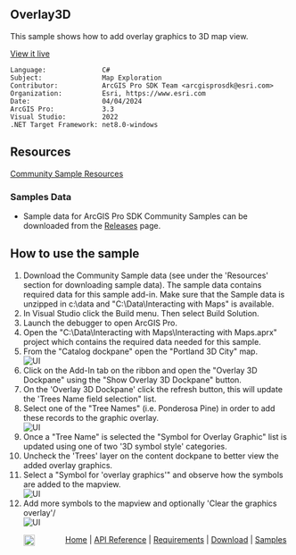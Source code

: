## Overlay3D

<!-- TODO: Write a brief abstract explaining this sample -->
This sample shows how to add overlay graphics to 3D map view.  
  


<a href="https://pro.arcgis.com/en/pro-app/sdk/" target="_blank">View it live</a>

<!-- TODO: Fill this section below with metadata about this sample-->
```
Language:              C#
Subject:               Map Exploration
Contributor:           ArcGIS Pro SDK Team <arcgisprosdk@esri.com>
Organization:          Esri, https://www.esri.com
Date:                  04/04/2024
ArcGIS Pro:            3.3
Visual Studio:         2022
.NET Target Framework: net8.0-windows
```

## Resources

[Community Sample Resources](https://github.com/Esri/arcgis-pro-sdk-community-samples#resources)

### Samples Data

* Sample data for ArcGIS Pro SDK Community Samples can be downloaded from the [Releases](https://github.com/Esri/arcgis-pro-sdk-community-samples/releases) page.  

## How to use the sample
<!-- TODO: Explain how this sample can be used. To use images in this section, create the image file in your sample project's screenshots folder. Use relative url to link to this image using this syntax: ![My sample Image](FacePage/SampleImage.png) -->
1. Download the Community Sample data (see under the 'Resources' section for downloading sample data).  The sample data contains required data for this sample add-in.  Make sure that the Sample data is unzipped in c:\data and "C:\Data\Interacting with Maps" is available.
2. In Visual Studio click the Build menu. Then select Build Solution.  
3. Launch the debugger to open ArcGIS Pro.  
4. Open the "C:\Data\Interacting with Maps\Interacting with Maps.aprx" project which contains the required data needed for this sample.  
5. From the "Catalog dockpane" open the "Portland 3D City" map.  
![UI](Screenshots/Screen0.png)   
6. Click on the Add-In tab on the ribbon and open the "Overlay 3D Dockpane" using the "Show Overlay 3D Dockpane" button.  
7. On the 'Overlay 3D Dockpane' click the refresh button, this will update the 'Trees Name field selection" list.  
8. Select one of the "Tree Names" (i.e. Ponderosa Pine) in order to add these records to the graphic overlay.  
![UI](Screenshots/Screen01.png)   
9. Once a "Tree Name" is selected the "Symbol for Overlay Graphic" list is updated using one of two '3D symbol style' categories.  
10. Uncheck the 'Trees' layer on the content dockpane to better view the added overlay graphics.  
11. Select a "Symbol for 'overlay graphics'" and observe how the symbols are added to the mapview.  
![UI](Screenshots/Screen02.png)   
12. Add more symbols to the mapview and optionally 'Clear the graphics overlay'/  
![UI](Screenshots/Screen1.png)    
  

<!-- End -->

&nbsp;&nbsp;&nbsp;&nbsp;&nbsp;&nbsp;<img src="https://esri.github.io/arcgis-pro-sdk/images/ArcGISPro.png"  alt="ArcGIS Pro SDK for Microsoft .NET Framework" height = "20" width = "20" align="top"  >
&nbsp;&nbsp;&nbsp;&nbsp;&nbsp;&nbsp;&nbsp;&nbsp;&nbsp;&nbsp;&nbsp;&nbsp;
[Home](https://github.com/Esri/arcgis-pro-sdk/wiki) | <a href="https://pro.arcgis.com/en/pro-app/latest/sdk/api-reference" target="_blank">API Reference</a> | [Requirements](https://github.com/Esri/arcgis-pro-sdk/wiki#requirements) | [Download](https://github.com/Esri/arcgis-pro-sdk/wiki#installing-arcgis-pro-sdk-for-net) | <a href="https://github.com/esri/arcgis-pro-sdk-community-samples" target="_blank">Samples</a>
